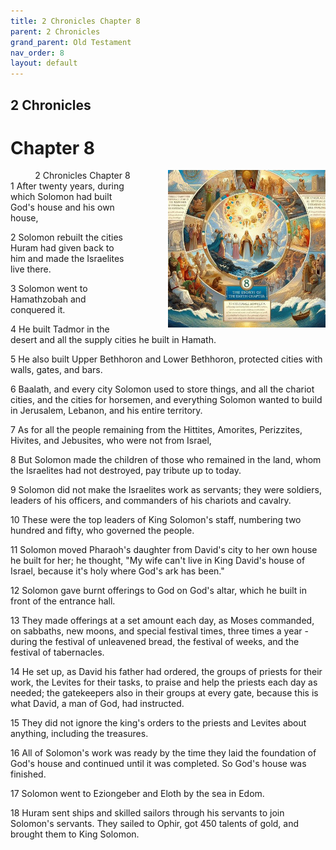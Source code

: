 ```yaml
---
title: 2 Chronicles Chapter 8
parent: 2 Chronicles
grand_parent: Old Testament
nav_order: 8
layout: default
---
```


## 2 Chronicles

# Chapter 8

<div style="clear: both; text-align: right;">
    <img src="/assets/Image/2 Chronicles/500/8.jpg" alt="2 Chronicles Chapter 8" class="chapter-image" style="max-width: 50%; height: auto; float: right; margin: 0 0 10px 10px; padding-left: 10%;">
    <figcaption style="font-size: 14px;">2 Chronicles Chapter 8</figcaption>
</div>
1 After twenty years, during which Solomon had built God's house and his own house,

2 Solomon rebuilt the cities Huram had given back to him and made the Israelites live there.

3 Solomon went to Hamathzobah and conquered it.

4 He built Tadmor in the desert and all the supply cities he built in Hamath.

5 He also built Upper Bethhoron and Lower Bethhoron, protected cities with walls, gates, and bars.

6 Baalath, and every city Solomon used to store things, and all the chariot cities, and the cities for horsemen, and everything Solomon wanted to build in Jerusalem, Lebanon, and his entire territory.

7 As for all the people remaining from the Hittites, Amorites, Perizzites, Hivites, and Jebusites, who were not from Israel,

8 But Solomon made the children of those who remained in the land, whom the Israelites had not destroyed, pay tribute up to today.

9 Solomon did not make the Israelites work as servants; they were soldiers, leaders of his officers, and commanders of his chariots and cavalry.

10 These were the top leaders of King Solomon's staff, numbering two hundred and fifty, who governed the people.

11 Solomon moved Pharaoh's daughter from David's city to her own house he built for her; he thought, "My wife can't live in King David's house of Israel, because it's holy where God's ark has been."

12 Solomon gave burnt offerings to God on God's altar, which he built in front of the entrance hall.

13 They made offerings at a set amount each day, as Moses commanded, on sabbaths, new moons, and special festival times, three times a year - during the festival of unleavened bread, the festival of weeks, and the festival of tabernacles.

14 He set up, as David his father had ordered, the groups of priests for their work, the Levites for their tasks, to praise and help the priests each day as needed; the gatekeepers also in their groups at every gate, because this is what David, a man of God, had instructed.

15 They did not ignore the king's orders to the priests and Levites about anything, including the treasures.

16 All of Solomon's work was ready by the time they laid the foundation of God's house and continued until it was completed. So God's house was finished.

17 Solomon went to Eziongeber and Eloth by the sea in Edom.

18 Huram sent ships and skilled sailors through his servants to join Solomon's servants. They sailed to Ophir, got 450 talents of gold, and brought them to King Solomon.


